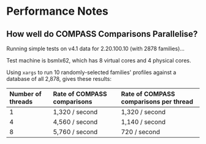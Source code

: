 Performance Notes
=================

How well do COMPASS Comparisons Parallelise?
--------------------------------------------

Running simple tests on v4.1 data for 2.20.100.10 (with 2878 families)...

Test machine is bsmlx62, which has 8 virtual cores and 4 physical cores.

Using `xargs` to run 10 randomly-selected families' profiles against a database of all 2,878, gives these results:

| Number of threads | Rate of COMPASS comparisons | Rate of COMPASS comparisons per thread |
|:-- |:-- |:-- |
|1 | 1,320 / second | 1,320 / second |
|4 | 4,560 / second | 1,140 / second |
|8 | 5,760 / second |   720 / second |

